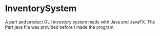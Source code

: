 # InventorySystem
A part and product GUI investory system made with Java and JavaFX.  The Part.java file was provided before I made the program.
